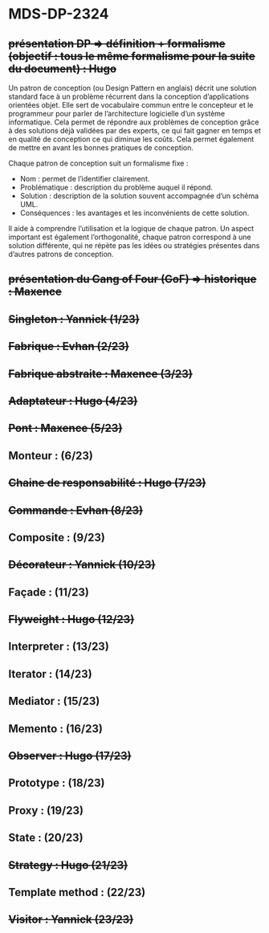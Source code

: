 # MDS-DP-2324

## ~~présentation DP => définition + formalisme (objectif : tous le même formalisme pour la suite du document) : Hugo~~

Un patron de conception (ou Design Pattern en anglais) décrit une solution standard face à un problème récurrent dans la conception d’applications orientées objet. Elle sert de vocabulaire commun entre le concepteur et le programmeur pour parler de l’architecture logicielle d’un système informatique. 
Cela permet de répondre aux problèmes de conception grâce à des solutions déjà validées par des experts, ce qui fait gagner en temps et en qualité de conception ce qui diminue les coûts. Cela permet également de mettre en avant les bonnes pratiques de conception.

Chaque patron de conception suit un formalisme fixe : 
-	Nom : permet de l’identifier clairement.
-	Problématique : description du problème auquel il répond.
-	Solution : description de la solution souvent accompagnée d’un schéma UML.
-	Conséquences : les avantages et les inconvénients de cette solution.

Il aide à comprendre l’utilisation et la logique de chaque patron. Un aspect important est également l’orthogonalité, chaque patron correspond à une solution différente, qui ne répète pas les idées ou stratégies présentes dans d’autres patrons de conception. 

## ~~présentation du Gang of Four (GoF) => historique : Maxence~~

## ~~Singleton : Yannick (1/23)~~

## ~~Fabrique : Evhan (2/23)~~

## ~~Fabrique abstraite : Maxence (3/23)~~

## ~~Adaptateur : Hugo (4/23)~~

## ~~Pont : Maxence (5/23)~~

## Monteur : (6/23)

## ~~Chaine de responsabilité : Hugo (7/23)~~

## ~~Commande : Evhan (8/23)~~

## Composite : (9/23)

## ~~Décorateur : Yannick (10/23)~~

## Façade : (11/23)

## ~~Flyweight : Hugo (12/23)~~

## Interpreter : (13/23)

## Iterator : (14/23)

## Mediator : (15/23)

## Memento : (16/23)

## ~~Observer : Hugo (17/23)~~

## Prototype : (18/23)

## Proxy : (19/23)

## State : (20/23)

## ~~Strategy : Hugo (21/23)~~

## Template method : (22/23)

## ~~Visitor : Yannick (23/23)~~
